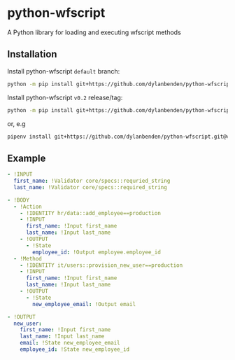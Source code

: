 # python-wfscript
A Python library for loading and executing wfscript methods

## Installation
Install python-wfscript `default` branch:
```bash
python -m pip install git+https://github.com/dylanbenden/python-wfscript.git
```

Install python-wfscript `v0.2` release/tag:
```bash
python -m pip install git+https://github.com/dylanbenden/python-wfscript.git@v0.2
``` 
or, e.g
```bash
pipenv install git+https://github.com/dylanbenden/python-wfscript.git@v0.2#egg=python-wfscript
```

## Example
```yaml
- !INPUT
  first_name: !Validator core/specs::requried_string
  last_name: !Validator core/specs::required_string

- !BODY
  - !Action
    - !IDENTITY hr/data::add_employee==production
    - !INPUT
      first_name: !Input first_name
      last_name: !Input last_name
    - !OUTPUT
      - !State
        employee_id: !Output employee.employee_id
  - !Method
    - !IDENTITY it/users::provision_new_user==production
    - !INPUT
      first_name: !Input first_name
      last_name: !Input last_name
    - !OUTPUT
      - !State
        new_employee_email: !Output email

- !OUTPUT
  new_user:
    first_name: !Input first_name
    last_name: !Input last_name
    email: !State new_employee_email
    employee_id: !State new_employee_id

```